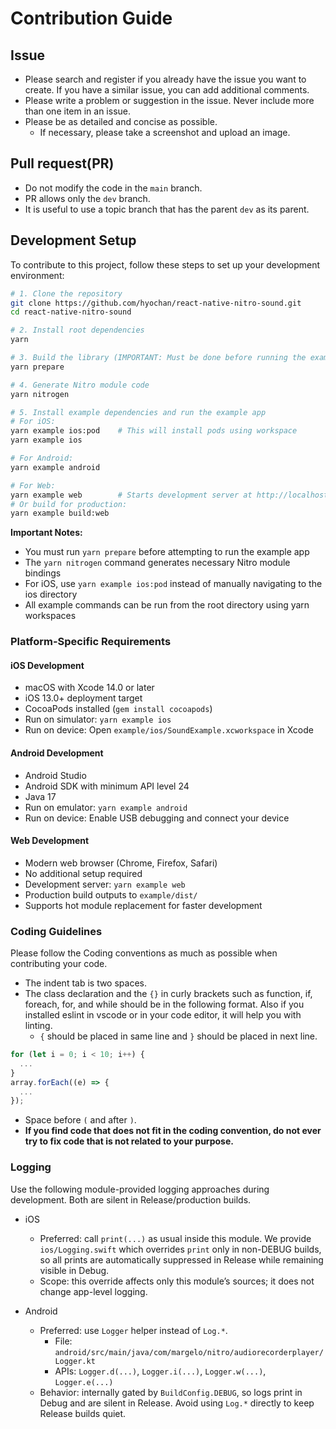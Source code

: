 # Contribution Guide

## Issue

- Please search and register if you already have the issue you want to create. If you have a similar issue, you can add additional comments.
- Please write a problem or suggestion in the issue. Never include more than one item in an issue.
- Please be as detailed and concise as possible.
  - If necessary, please take a screenshot and upload an image.

## Pull request(PR)

- Do not modify the code in the `main` branch.
- PR allows only the `dev` branch.
- It is useful to use a topic branch that has the parent `dev` as its parent.

## Development Setup

To contribute to this project, follow these steps to set up your development environment:

```bash
# 1. Clone the repository
git clone https://github.com/hyochan/react-native-nitro-sound.git
cd react-native-nitro-sound

# 2. Install root dependencies
yarn

# 3. Build the library (IMPORTANT: Must be done before running the example)
yarn prepare

# 4. Generate Nitro module code
yarn nitrogen

# 5. Install example dependencies and run the example app
# For iOS:
yarn example ios:pod    # This will install pods using workspace
yarn example ios

# For Android:
yarn example android

# For Web:
yarn example web        # Starts development server at http://localhost:8080
# Or build for production:
yarn example build:web
```

**Important Notes:**

- You must run `yarn prepare` before attempting to run the example app
- The `yarn nitrogen` command generates necessary Nitro module bindings
- For iOS, use `yarn example ios:pod` instead of manually navigating to the ios directory
- All example commands can be run from the root directory using yarn workspaces

### Platform-Specific Requirements

#### iOS Development

- macOS with Xcode 14.0 or later
- iOS 13.0+ deployment target
- CocoaPods installed (`gem install cocoapods`)
- Run on simulator: `yarn example ios`
- Run on device: Open `example/ios/SoundExample.xcworkspace` in Xcode

#### Android Development

- Android Studio
- Android SDK with minimum API level 24
- Java 17
- Run on emulator: `yarn example android`
- Run on device: Enable USB debugging and connect your device

#### Web Development

- Modern web browser (Chrome, Firefox, Safari)
- No additional setup required
- Development server: `yarn example web`
- Production build outputs to `example/dist/`
- Supports hot module replacement for faster development

### Coding Guidelines

Please follow the Coding conventions as much as possible when contributing your code.

- The indent tab is two spaces.
- The class declaration and the `{}` in curly brackets such as function, if, foreach, for, and while should be in the following format. Also if you installed eslint in vscode or in your code editor, it will help you with linting.
  - `{` should be placed in same line and `}` should be placed in next line.

```ts
for (let i = 0; i < 10; i++) {
  ...
}
array.forEach((e) => {
  ...
});
```

- Space before `(` and after `)`.
- **If you find code that does not fit in the coding convention, do not ever try to fix code that is not related to your purpose.**

### Logging

Use the following module-provided logging approaches during development. Both are silent in Release/production builds.

- iOS
  - Preferred: call `print(...)` as usual inside this module. We provide `ios/Logging.swift` which overrides `print` only in non-DEBUG builds, so all prints are automatically suppressed in Release while remaining visible in Debug.
  - Scope: this override affects only this module’s sources; it does not change app-level logging.

- Android
  - Preferred: use `Logger` helper instead of `Log.*`.
    - File: `android/src/main/java/com/margelo/nitro/audiorecorderplayer/Logger.kt`
    - APIs: `Logger.d(...)`, `Logger.i(...)`, `Logger.w(...)`, `Logger.e(...)`
  - Behavior: internally gated by `BuildConfig.DEBUG`, so logs print in Debug and are silent in Release. Avoid using `Log.*` directly to keep Release builds quiet.

